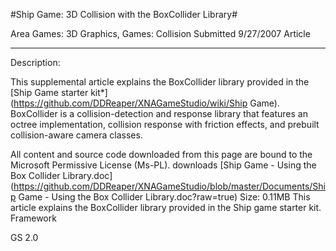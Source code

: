 
#Ship Game: 3D Collision with the BoxCollider Library#

Area
Games: 3D Graphics, Games: Collision
Submitted
9/27/2007
Article

---

Description:

This supplemental article explains the BoxCollider library provided in the [Ship Game starter kit*](https://github.com/DDReaper/XNAGameStudio/wiki/Ship Game). BoxCollider is a collision-detection and response library that features an octree implementation, collision response with friction effects, and prebuilt collision-aware camera classes.


All content and source code downloaded from this page are bound to the Microsoft Permissive License (Ms-PL).
downloads
[Ship Game - Using the Box Collider Library.doc](https://github.com/DDReaper/XNAGameStudio/blob/master/Documents/Ship Game - Using the Box Collider Library.doc?raw=true)
Size: 0.11MB
This article explains the BoxCollider library provided in the Ship game starter kit.
Framework

GS 2.0
